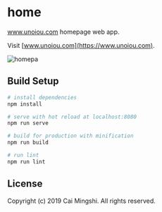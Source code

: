 # home

www.unoiou.com homepage web app.

Visit [www.unoiou.com](https://www.unoiou.com).

![homepa](http://pc64xr6lq.bkt.clouddn.com/site_images/homepage.jpg)

## Build Setup

```bash
# install dependencies
npm install

# serve with hot reload at localhost:8080
npm run serve

# build for production with minification
npm run build

# run lint
npm run lint
```

## License

Copyright (c) 2019 Cai Mingshi. All rights reserved.

